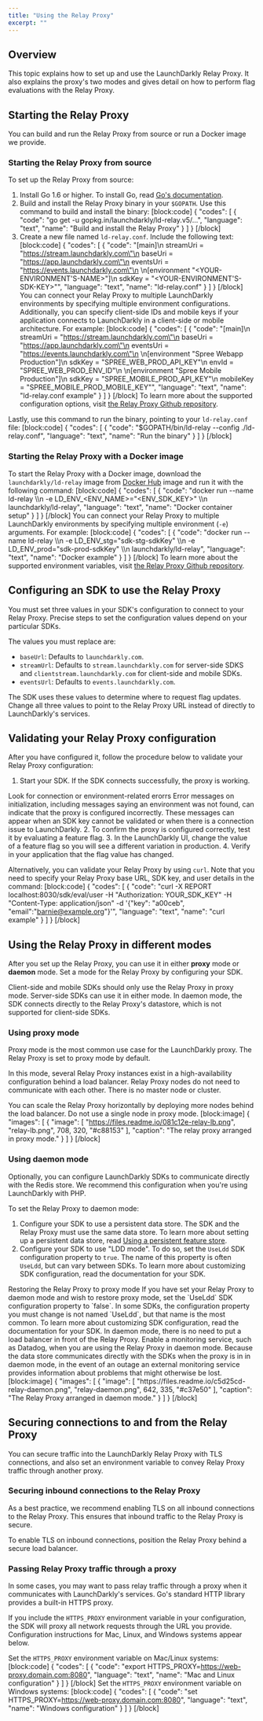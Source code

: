 ```yaml
---
title: "Using the Relay Proxy"
excerpt: ""
---
```

## Overview
This topic explains how to set up and use the LaunchDarkly Relay Proxy. It also explains the proxy's two modes and gives detail on how to perform flag evaluations with the Relay Proxy.
## Starting the Relay Proxy
You can build and run the Relay Proxy from source or run a Docker image we provide.

### Starting the Relay Proxy from source

To set up the Relay Proxy from source:

1. Install Go 1.6 or higher. To install Go, read [Go's documentation](https://golang.org/doc/install).
2. Build and install the Relay Proxy binary in your `$GOPATH`.
  Use this command to build and install the binary:
[block:code]
{
  "codes": [
    {
      "code": "go get -u gopkg.in/launchdarkly/ld-relay.v5/...",
      "language": "text",
      "name": "Build and install the Relay Proxy"
    }
  ]
}
[/block]
3. Create a new file named `ld-relay.conf`. 
 Include the following text:
[block:code]
{
  "codes": [
    {
      "code": "[main]\n    streamUri = \"https://stream.launchdarkly.com\"\n    baseUri = \"https://app.launchdarkly.com\"\n    eventsUri = \"https://events.launchdarkly.com\"\n    \n[environment \"<YOUR-ENVIRONMENT'S-NAME>\"]\n    sdkKey = \"<YOUR-ENVIRONMENT'S-SDK-KEY>\"",
      "language": "text",
      "name": "ld-relay.conf"
    }
  ]
}
[/block]
You can connect your Relay Proxy to multiple LaunchDarkly environments by specifying multiple environment configurations. Additionally, you can specify client-side IDs and mobile keys if your application connects to LaunchDarkly in a client-side or mobile architecture. For example:
[block:code]
{
  "codes": [
    {
      "code": "[main]\n    streamUri = \"https://stream.launchdarkly.com\"\n    baseUri = \"https://app.launchdarkly.com\"\n    eventsUri = \"https://events.launchdarkly.com\"\n    \n[environment \"Spree Webapp Production\"]\n    sdkKey = \"SPREE_WEB_PROD_API_KEY\"\n    envId = \"SPREE_WEB_PROD_ENV_ID\"\n        \n[environment \"Spree Mobile Production\"]\n    sdkKey = \"SPREE_MOBILE_PROD_API_KEY\"\n    mobileKey = \"SPREE_MOBILE_PROD_MOBILE_KEY\"",
      "language": "text",
      "name": "ld-relay.conf example"
    }
  ]
}
[/block]
To learn more about the supported configuration options, visit [the Relay Proxy Github repository](https://github.com/launchdarkly/ld-relay#configuration-file-format).

Lastly, use this command to run the binary, pointing to your `ld-relay.conf` file:
[block:code]
{
  "codes": [
    {
      "code": "$GOPATH/bin/ld-relay --config ./ld-relay.conf",
      "language": "text",
      "name": "Run the binary"
    }
  ]
}
[/block]

### Starting the Relay Proxy with a Docker image

To start the Relay Proxy with a Docker image, download the `launchdarkly/ld-relay` image from [Docker Hub](https://hub.docker.com/r/launchdarkly/ld-relay) image and run it with the following command:
[block:code]
{
  "codes": [
    {
      "code": "docker run --name ld-relay               \\\n    -e LD_ENV_<ENV_NAME>=\"<ENV_SDK_KEY>\" \\\n    launchdarkly/ld-relay",
      "language": "text",
      "name": "Docker container setup"
    }
  ]
}
[/block]
You can connect your Relay Proxy to multiple LaunchDarkly environments by specifying multiple environment (`-e`) arguments. For example:
[block:code]
{
  "codes": [
    {
      "code": "docker run --name ld-relay           \\\n    -e LD_ENV_stg=\"sdk-stg-sdkKey\"   \\\n    -e LD_ENV_prod=\"sdk-prod-sdkKey\" \\\n    launchdarkly/ld-relay",
      "language": "text",
      "name": "Docker example"
    }
  ]
}
[/block]
To learn more about the supported environment variables, visit [the Relay Proxy Github repository](https://github.com/launchdarkly/ld-relay#docker).

## Configuring an SDK to use the Relay Proxy

You must set three values in your SDK's configuration to connect to your Relay Proxy. Precise steps to set the configuration values depend on your particular SDKs.

The values you must replace are:

* `baseUrl`: Defaults to `launchdarkly.com`.
* `streamUrl`: Defaults to `stream.launchdarkly.com` for server-side SDKS and `clientstream.launchdarkly.com` for client-side and mobile SDKs.
* `eventsUrl`: Defaults to `events.launchdarkly.com`.

The SDK uses these values to determine where to request flag updates. Change all three values to point to the Relay Proxy URL instead of directly to LaunchDarkly's services. 

## Validating your Relay Proxy configuration

After you have configured it, follow the procedure below to validate your Relay Proxy configuration:


1. Start your SDK. If the SDK connects successfully, the proxy is working. 
<Callout intent="alert">
  <CalloutTitle>Look for connection or environment-related erorrs</CalloutTitle>
   <CalloutDescription>Error messages on initialization, including messages saying an environment was not found, can indicate that the proxy is configured incorrectly. These messages can appear when an SDK key cannot be validated or when there is a connection issue to LaunchDarkly.</CalloutDescription>
</Callout>
2. To confirm the proxy is configured correctly, test it by evaluating a feature flag. 
3. In the LaunchDarkly UI, change the value of a feature flag so you will see a different variation in production.
4. Verify in your application that the flag value has changed. 

Alternatively, you can validate your Relay Proxy by using `curl`. Note that you need to specify your Relay Proxy base URL, SDK key, and user details in the command:
[block:code]
{
  "codes": [
    {
      "code": "curl -X REPORT localhost:8030/sdk/eval/user -H \"Authorization: YOUR_SDK_KEY\" -H \"Content-Type: application/json\" -d '{\"key\": \"a00ceb\", \"email\":\"barnie@example.org\"}'",
      "language": "text",
      "name": "curl example"
    }
  ]
}
[/block]

## Using the Relay Proxy in different modes
After you set up the Relay Proxy, you can use it in either **proxy** mode or **daemon** mode. Set a mode for the Relay Proxy by configuring your SDK.

Client-side and mobile SDKs should only use the Relay Proxy in proxy mode. Server-side SDKs can use it in either mode. In daemon mode, the SDK connects directly to the Relay Proxy's datastore, which is not supported for client-side SDKs.

### Using proxy mode

Proxy mode is the most common use case for the LaunchDarkly proxy. The Relay Proxy is set to proxy mode by default.

In this mode, several Relay Proxy instances exist in a high-availability configuration behind a load balancer. Relay Proxy nodes do not need to communicate with each other. There is no master node or cluster. 

You can scale the Relay Proxy horizontally by deploying more nodes behind the load balancer. Do not use a single node in proxy mode.
[block:image]
{
  "images": [
    {
      "image": [
        "https://files.readme.io/081c12e-relay-lb.png",
        "relay-lb.png",
        708,
        320,
        "#c88153"
      ],
      "caption": "The relay proxy arranged in proxy mode."
    }
  ]
}
[/block]
### Using daemon mode

Optionally, you can configure LaunchDarkly SDKs to communicate directly with the Redis store. We recommend this configuration when you're using LaunchDarkly with PHP.

To set the Relay Proxy to daemon mode: 

1. Configure your SDK to use a persistent data store. The SDK and the Relay Proxy must use the same data store.
  To learn more about setting up a persistent data store, read [Using a persistent feature store](./using-a-persistent-feature-store).
2. Configure your SDK to use "LDD mode". To do so, set the `UseLdd` SDK configuration property to `true`. The name of this property is often `UseLdd`, but can vary between SDKs. To learn more about customizing SDK configuration, read the documentation for your SDK. 
<Callout intent="info">
  <CalloutTitle>Restoring the Relay Proxy to proxy mode</CalloutTitle>
   <CalloutDescription>If you have set your Relay Proxy to daemon mode and wish to restore proxy mode, set the `UseLdd` SDK configuration property to `false`. 
In some SDKs, the configuration property you must change is not named `UseLdd`, but that name is the most common. To learn more about customizing SDK configuration, read the documentation for your SDK.</CalloutDescription>
</Callout>
In daemon mode, there is no need to put a load balancer in front of the Relay Proxy. Enable a monitoring service, such as Datadog, when you are using the Relay Proxy in daemon mode. Because the data store communicates directly with the SDKs when the proxy is in in daemon mode, in the event of an outage an external monitoring service provides information about problems that might otherwise be lost.
[block:image]
{
  "images": [
    {
      "image": [
        "https://files.readme.io/c5d25cd-relay-daemon.png",
        "relay-daemon.png",
        642,
        335,
        "#c37e50"
      ],
      "caption": "The Relay Proxy arranged in daemon mode."
    }
  ]
}
[/block]

## Securing connections to and from the Relay Proxy

You can secure traffic into the LaunchDarkly Relay Proxy with TLS connections, and also set an environment variable to convey Relay Proxy traffic through another proxy. 

### Securing inbound connections to the Relay Proxy

As a best practice, we recommend enabling TLS on all inbound connections to the Relay Proxy. This ensures that inbound traffic to the Relay Proxy is secure. 

To enable TLS on inbound connections, position the Relay Proxy behind a secure load balancer.

### Passing Relay Proxy traffic through a proxy

In some cases, you may want to pass relay traffic through a proxy when it communicates with LaunchDarkly's services. Go's standard HTTP library provides a built-in HTTPS proxy. 

If you include the `HTTPS_PROXY` environment variable in your configuration, the SDK will proxy all network requests through the URL you provide. Configuration instructions for Mac, Linux, and Windows systems appear below.

Set the `HTTPS_PROXY` environment variable on Mac/Linux systems:
[block:code]
{
  "codes": [
    {
      "code": "export HTTPS_PROXY=https://web-proxy.domain.com:8080",
      "language": "text",
      "name": "Mac and Linux configuration"
    }
  ]
}
[/block]
Set the `HTTPS_PROXY` environment variable on Windows systems:
[block:code]
{
  "codes": [
    {
      "code": "set HTTPS_PROXY=https://web-proxy.domain.com:8080",
      "language": "text",
      "name": "Windows configuration"
    }
  ]
}
[/block]